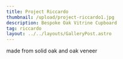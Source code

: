 ```yaml
---
title: Project Riccardo
thumbnail: /upload/project-riccardo1.jpg
description: Bespoke Oak Vitrine Cupboard
tag: riccardo
layout: ../../layouts/GalleryPost.astro
---
```

made from solid oak and oak veneer
